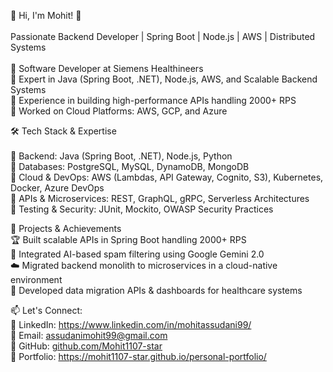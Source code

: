 👋 Hi, I'm Mohit! 🚀 <br> <br>
Passionate Backend Developer | Spring Boot | Node.js | AWS | Distributed Systems <br> <br>
🔹 Software Developer at Siemens Healthineers <br>
🔹 Expert in Java (Spring Boot, .NET), Node.js, AWS, and Scalable Backend Systems <br>
🔹 Experience in building high-performance APIs handling 2000+ RPS <br>
🔹 Worked on Cloud Platforms: AWS, GCP, and Azure <br>

🛠️ Tech Stack & Expertise <br><br>
🔹 Backend: Java (Spring Boot, .NET), Node.js, Python <br>
🔹 Databases: PostgreSQL, MySQL, DynamoDB, MongoDB <br>
🔹 Cloud & DevOps: AWS (Lambdas, API Gateway, Cognito, S3), Kubernetes, Docker, Azure DevOps <br>
🔹 APIs & Microservices: REST, GraphQL, gRPC, Serverless Architectures <br>
🔹 Testing & Security: JUnit, Mockito, OWASP Security Practices <br>

📌 Projects & Achievements <br>
🏆 Built scalable APIs in Spring Boot handling 2000+ RPS <br>
🚀 Integrated AI-based spam filtering using Google Gemini 2.0 <br>
☁️ Migrated backend monolith to microservices in a cloud-native environment <br>
🔬 Developed data migration APIs & dashboards for healthcare systems <br>


📫 Let's Connect: <br>
🔗 LinkedIn: https://www.linkedin.com/in/mohitassudani99/ <br>
📧 Email: assudanimohit99@gmail.com <br>
🚀 GitHub: [github.com/Mohit1107-star](https://github.com/Mohit1107-star) <br>
🌱 Portfolio: https://mohit1107-star.github.io/personal-portfolio/

<!---
Mohit1107-star/Mohit1107-star is a ✨ special ✨ repository because its `README.md` (this file) appears on your GitHub profile.
You can click the Preview link to take a look at your changes.
--->
